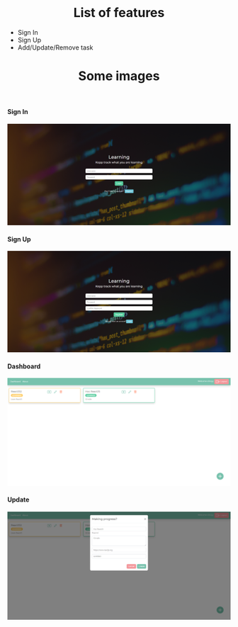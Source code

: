 <br>
<h1 style="text-align: center;">List of features</h1>
<ul>
    <li>Sign In</li>
    <li>Sign Up</li>
    <li>Add/Update/Remove task</li>
</ul>
<h1 style="text-align: center;">Some images</h1>
<br />
<h4 style="text-align: left;">Sign In</h4>
<img src="/images/signin.png" alt="signin">
<br />
<h4 style="text-align: left;">Sign Up</h4>
<img src="/images/signup.png" alt="signup">
<br />
<h4 style="text-align: left;">Dashboard</h4>
<img src="/images/dashboard.png" alt="dashboard">
<br />
<h4 style="text-align: left;">Update</h4>
<img src="/images/Edit.png" alt="update">
</body>

</html>
